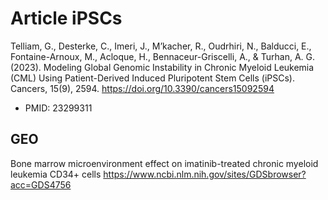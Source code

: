 # Article iPSCs

Telliam, G., Desterke, C., Imeri, J., M’kacher, R., Oudrhiri, N., Balducci, E., Fontaine-Arnoux, M., Acloque, H., Bennaceur-Griscelli, A., & Turhan, A. G. (2023). Modeling Global Genomic Instability in Chronic Myeloid Leukemia (CML) Using Patient-Derived Induced Pluripotent Stem Cells (iPSCs). Cancers, 15(9), 2594. https://doi.org/10.3390/cancers15092594

* PMID: 23299311

## GEO

Bone marrow microenvironment effect on imatinib-treated chronic myeloid leukemia CD34+ cells
https://www.ncbi.nlm.nih.gov/sites/GDSbrowser?acc=GDS4756
